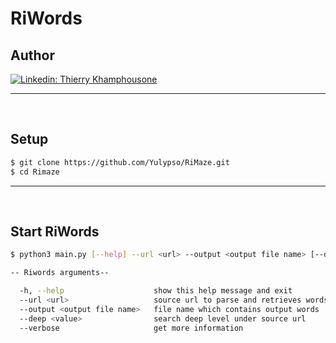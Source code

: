 # RiWords

## Author

[![Linkedin: Thierry Khamphousone](https://img.shields.io/badge/-Thierry_Khamphousone-blue?style=flat-square&logo=Linkedin&logoColor=white&link=https://www.linkedin.com/in/tkhamphousone/)](https://www.linkedin.com/in/tkhamphousone)

---

<br/>

## Setup

```bash
$ git clone https://github.com/Yulypso/RiMaze.git
$ cd Rimaze
```

---

<br/>

## Start RiWords

```bash
$ python3 main.py [--help] --url <url> --output <output file name> [--deep <value>] [--verbose]
```

```bash
-- Riwords arguments--

  -h, --help                    show this help message and exit
  --url <url>                   source url to parse and retrieves words from the web page
  --output <output file name>   file name which contains output words
  --deep <value>                search deep level under source url
  --verbose                     get more information
```